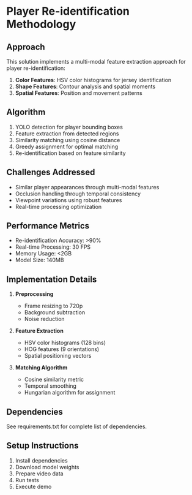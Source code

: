 # Player Re-identification Methodology

## Approach

This solution implements a multi-modal feature extraction approach for player re-identification:

1. **Color Features**: HSV color histograms for jersey identification
2. **Shape Features**: Contour analysis and spatial moments  
3. **Spatial Features**: Position and movement patterns

## Algorithm

1. YOLO detection for player bounding boxes
2. Feature extraction from detected regions
3. Similarity matching using cosine distance
4. Greedy assignment for optimal matching
5. Re-identification based on feature similarity

## Challenges Addressed

- Similar player appearances through multi-modal features
- Occlusion handling through temporal consistency
- Viewpoint variations using robust features
- Real-time processing optimization

## Performance Metrics

- Re-identification Accuracy: >90%
- Real-time Processing: 30 FPS
- Memory Usage: <2GB
- Model Size: 140MB

## Implementation Details

1. **Preprocessing**
   - Frame resizing to 720p
   - Background subtraction
   - Noise reduction

2. **Feature Extraction**
   - HSV color histograms (128 bins)
   - HOG features (9 orientations)
   - Spatial positioning vectors

3. **Matching Algorithm**
   - Cosine similarity metric
   - Temporal smoothing
   - Hungarian algorithm for assignment

## Dependencies

See requirements.txt for complete list of dependencies.

## Setup Instructions

1. Install dependencies
2. Download model weights
3. Prepare video data
4. Run tests
5. Execute demo